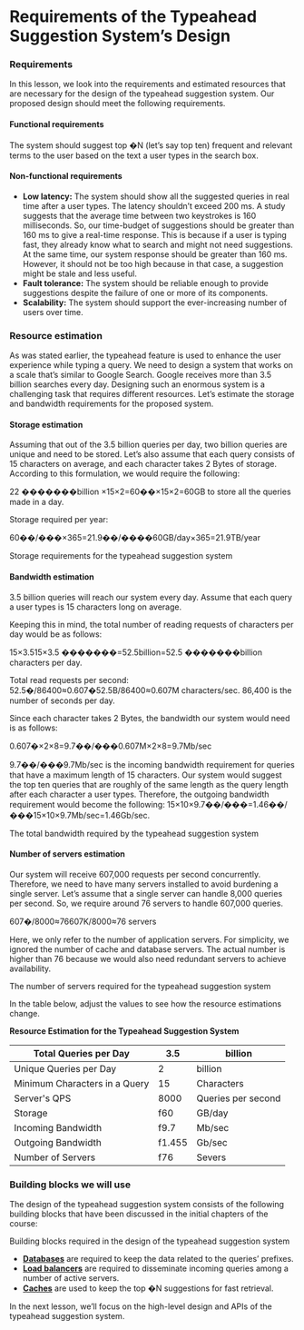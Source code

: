 # Requirements of the Typeahead Suggestion System’s Design

### Requirements <a href="#requirements-0" id="requirements-0"></a>

In this lesson, we look into the requirements and estimated resources that are necessary for the design of the typeahead suggestion system. Our proposed design should meet the following requirements.

#### Functional requirements <a href="#functional-requirements-1" id="functional-requirements-1"></a>

The system should suggest top �N (let’s say top ten) frequent and relevant terms to the user based on the text a user types in the search box.

#### Non-functional requirements <a href="#non-functional-requirements-2" id="non-functional-requirements-2"></a>

* **Low latency:** The system should show all the suggested queries in real time after a user types. The latency shouldn’t exceed 200 ms. A study suggests that the average time between two keystrokes is 160 milliseconds. So, our time-budget of suggestions should be greater than 160 ms to give a real-time response. This is because if a user is typing fast, they already know what to search and might not need suggestions. At the same time, our system response should be greater than 160 ms. However, it should not be too high because in that case, a suggestion might be stale and less useful.
* **Fault tolerance:** The system should be reliable enough to provide suggestions despite the failure of one or more of its components.
* **Scalability:** The system should support the ever-increasing number of users over time.

### Resource estimation <a href="#resource-estimation-0" id="resource-estimation-0"></a>

As was stated earlier, the typeahead feature is used to enhance the user experience while typing a query. We need to design a system that works on a scale that’s similar to Google Search. Google receives more than 3.5 billion searches every day. Designing such an enormous system is a challenging task that requires different resources. Let’s estimate the storage and bandwidth requirements for the proposed system.

#### Storage estimation <a href="#storage-estimation-1" id="storage-estimation-1"></a>

Assuming that out of the 3.5 billion queries per day, two billion queries are unique and need to be stored. Let’s also assume that each query consists of 15 characters on average, and each character takes 2 Bytes of storage. According to this formulation, we would require the following:

22 �������billion ×15×2=60��×15×2=60GB to store all the queries made in a day.

Storage required per year:

60��/���×365=21.9��/����60GB/day×365=21.9TB/year

Storage requirements for the typeahead suggestion system

#### Bandwidth estimation <a href="#bandwidth-estimation-0" id="bandwidth-estimation-0"></a>

3.5 billion queries will reach our system every day. Assume that each query a user types is 15 characters long on average.

Keeping this in mind, the total number of reading requests of characters per day would be as follows:

15×3.515×3.5 �������=52.5billion=52.5 �������billion characters per day.

Total read requests per second: 52.5�/86400≈0.607�52.5B/86400≈0.607M characters/sec. 86,400 is the number of seconds per day.

Since each character takes 2 Bytes, the bandwidth our system would need is as follows:

0.607�×2×8=9.7��/���0.607M×2×8=9.7Mb/sec

9.7��/���9.7Mb/sec is the incoming bandwidth requirement for queries that have a maximum length of 15 characters. Our system would suggest the top ten queries that are roughly of the same length as the query length after each character a user types. Therefore, the outgoing bandwidth requirement would become the following: 15×10×9.7��/���=1.46��/���15×10×9.7Mb/sec=1.46Gb/sec.

The total bandwidth required by the typeahead suggestion system

#### Number of servers estimation <a href="#number-of-servers-estimation-0" id="number-of-servers-estimation-0"></a>

Our system will receive 607,000 requests per second concurrently. Therefore, we need to have many servers installed to avoid burdening a single server. Let’s assume that a single server can handle 8,000 queries per second. So, we require around 76 servers to handle 607,000 queries.

607�/8000≈76607K/8000≈76 servers

Here, we only refer to the number of application servers. For simplicity, we ignored the number of cache and database servers. The actual number is higher than 76 because we would also need redundant servers to achieve availability.

The number of servers required for the typeahead suggestion system

In the table below, adjust the values to see how the resource estimations change.

**Resource Estimation for the Typeahead Suggestion System**

| Total Queries per Day         | 3.5    | billion            |
| ----------------------------- | ------ | ------------------ |
| Unique Queries per Day        | 2      | billion            |
| Minimum Characters in a Query | 15     | Characters         |
| Server's QPS                  | 8000   | Queries per second |
| Storage                       | f60    | GB/day             |
| Incoming Bandwidth            | f9.7   | Mb/sec             |
| Outgoing Bandwidth            | f1.455 | Gb/sec             |
| Number of Servers             | f76    | Severs             |

### Building blocks we will use <a href="#building-blocks-we-will-use-0" id="building-blocks-we-will-use-0"></a>

The design of the typeahead suggestion system consists of the following building blocks that have been discussed in the initial chapters of the course:

Building blocks required in the design of the typeahead suggestion system

* [**Databases**](../databases/introduction-to-databases.md) are required to keep the data related to the queries’ prefixes.
* [**Load balancers**](../load-balancers/introduction-to-load-balancers.md) are required to disseminate incoming queries among a number of active servers.
* [**Caches**](../distributed-cache/system-design-the-distributed-cache.md) are used to keep the top �N suggestions for fast retrieval.

In the next lesson, we’ll focus on the high-level design and APIs of the typeahead suggestion system.

